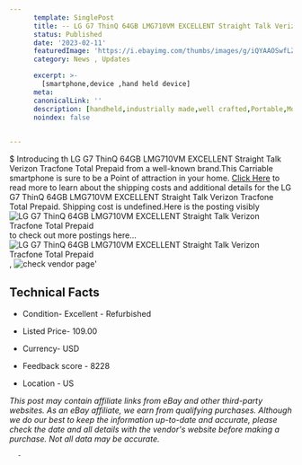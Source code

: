 ```yaml
---
      template: SinglePost
      title: -- LG G7 ThinQ 64GB LMG710VM EXCELLENT Straight Talk Verizon Tracfone Total Prepaid
      status: Published
      date: '2023-02-11'
      featuredImage: 'https://i.ebayimg.com/thumbs/images/g/iQYAAOSwfLZhsjFa/s-l225.jpg'
      category: News , Updates

      excerpt: >-
        [smartphone,device ,hand held device]
      meta:
      canonicalLink: ''
      description: [handheld,industrially made,well crafted,Portable,Mobile,Compact,Convenient,Lightweight,Maneuverable,Man-portable,Miniature,Carriable,Hand-held,Light,Holdable,Transportable,Mobile device,Pocket-sized,On-the-go,Wireless,Cordless,Compact size,Convenient size, smartphone,device ,hand held device]
      noindex: false
      

---
```

$
      Introducing th LG G7 ThinQ 64GB LMG710VM EXCELLENT Straight Talk Verizon Tracfone Total Prepaid from a well-known brand.This Carriable smartphone is sure to be a Point of attraction  in your home. [Click Here](https://www.ebay.com/itm/324877167727?hash=item4ba4302c6f%3Ag%3AiQYAAOSwfLZhsjFa&mkevt=1&mkcid=1&mkrid=711-53200-19255-0&campid=%253CePNCampaignId%253E&customid=%253CreferenceId%253E&toolid=10049) to read more to learn about the shipping costs and additional details for the LG G7 ThinQ 64GB LMG710VM EXCELLENT Straight Talk Verizon Tracfone Total Prepaid. Shipping cost is undefined.Here is the posting visibly ![LG G7 ThinQ 64GB LMG710VM EXCELLENT Straight Talk Verizon Tracfone Total Prepaid](https://i.ebayimg.com/thumbs/images/g/iQYAAOSwfLZhsjFa/s-l225.jpg) to check out more postings here... ![LG G7 ThinQ 64GB LMG710VM EXCELLENT Straight Talk Verizon Tracfone Total Prepaid](https://i.ebayimg.com/images/g/iQYAAOSwfLZhsjFa/s-l1200.jpg), ![check vendor page](https://origin-galleryplus.ebayimg.com/ws/web/324877167727_2_0_1/225x225.jpg,https://origin-galleryplus.ebayimg.com/ws/web/324877167727_3_0_1/225x225.jpg,https://origin-galleryplus.ebayimg.com/ws/web/324877167727_4_0_1/225x225.jpg,https://origin-galleryplus.ebayimg.com/ws/web/324877167727_5_0_1/225x225.jpg,https://origin-galleryplus.ebayimg.com/ws/web/324877167727_6_0_1/225x225.jpg,https://origin-galleryplus.ebayimg.com/ws/web/324877167727_7_0_1/225x225.jpg,https://origin-galleryplus.ebayimg.com/ws/web/324877167727_8_0_1/225x225.jpg,https://origin-galleryplus.ebayimg.com/ws/web/324877167727_9_0_1/225x225.jpg,https://origin-galleryplus.ebayimg.com/ws/web/324877167727_10_0_1/225x225.jpg,https://origin-galleryplus.ebayimg.com/ws/web/324877167727_11_0_1/225x225.jpg,https://origin-galleryplus.ebayimg.com/ws/web/324877167727_12_0_1/225x225.jpg)'

      

 ## Technical Facts 



     
      

 - Condition- Excellent - Refurbished 


      

 - Listed Price- 109.00 


      

 - Currency- USD 


      

 - Feedback score - 8228 


      

 - Location - US 


      
      

 *_This post may contain affiliate links from eBay and other third-party websites. As an eBay affiliate, we earn from qualifying purchases. Although we do our best to keep the information up-to-date and accurate, please check the date and all details with the vendor's website before making a purchase. Not all data may be accurate._*




      -
